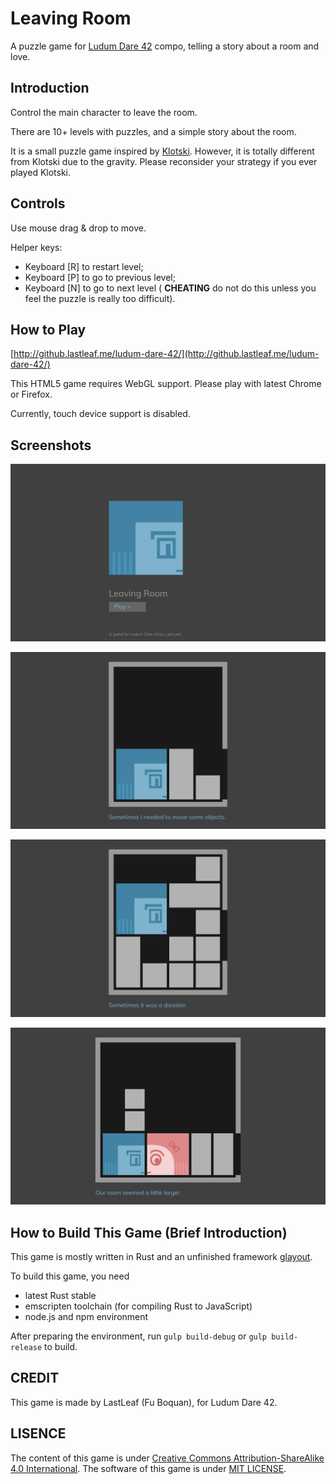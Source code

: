 # Leaving Room

A puzzle game for [Ludum Dare 42](https://ldjam.com/events/ludum-dare/42) compo, telling a story about a room and love.

## Introduction

Control the main character to leave the room.

There are 10+ levels with puzzles, and a simple story about the room.

It is a small puzzle game inspired by [Klotski](https://en.wikipedia.org/wiki/Klotski). However, it is totally different from Klotski due to the gravity. Please reconsider your strategy if you ever played Klotski.

## Controls

Use mouse drag & drop to move.

Helper keys:

* Keyboard [R] to restart level;
* Keyboard [P] to go to previous level;
* Keyboard [N] to go to next level ( **CHEATING** do not do this unless you feel the puzzle is really too difficult).

## How to Play

[http://github.lastleaf.me/ludum-dare-42/](http://github.lastleaf.me/ludum-dare-42/)

This HTML5 game requires WebGL support. Please play with latest Chrome or Firefox.

Currently, touch device support is disabled.

## Screenshots

![1](screenshots/1.png)

![2](screenshots/2.png)

![3](screenshots/3.png)

![4](screenshots/4.png)

## How to Build This Game (Brief Introduction)

This game is mostly written in Rust and an unfinished framework [glayout](https://github.com/LastLeaf/glayout).

To build this game, you need

* latest Rust stable
* emscripten toolchain (for compiling Rust to JavaScript)
* node.js and npm environment

After preparing the environment, run `gulp build-debug` or `gulp build-release` to build.

## CREDIT

This game is made by LastLeaf (Fu Boquan), for Ludum Dare 42.

## LISENCE

The content of this game is under [Creative Commons Attribution-ShareAlike 4.0 International](https://creativecommons.org/licenses/by-sa/4.0/). The software of this game is under [MIT LICENSE](https://opensource.org/licenses/mit-license.html).
